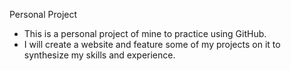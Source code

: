 Personal Project

- This is a personal project of mine to practice using GitHub.
- I will create a website and feature some of my projects on it to synthesize my skills and experience. 
